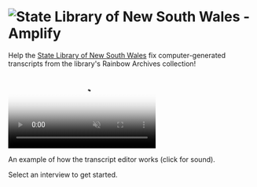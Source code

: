 <div class="banner">
  <div class="container" role="banner">
    <h1>
      <img src="/nsw-state-library-amplify/assets/img/logo.png" alt="State Library of New South Wales - Amplify" title="State Library of New South Wales - Amplify" />
    </h1>
  </div>
</div>

<div class="container" role="contentinfo">
  <p>Help the <a href="http://www.sl.nsw.gov.au/">State Library of New South Wales</a> fix computer-generated transcripts from the library's Rainbow Archives collection!</p>

  <video src="https://s3.amazonaws.com/togetherwelisten.nypl.org/video/twl_sample.mp4" preload="auto" class="toggle-sound sample-video" autoplay loop muted poster="https://s3.amazonaws.com/togetherwelisten.nypl.org/img/twl_sample.png"></video>

  <p class="caption">An example of how the transcript editor works (click for sound).</p>

  <p>Select an interview to get started.</p>
</div>
